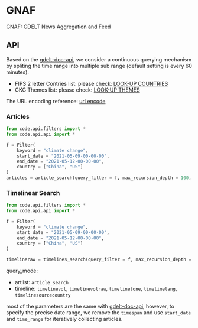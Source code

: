 # GNAF

GNAF: GDELT News Aggregation and Feed

## API

Based on the [gdelt-doc-api](https://github.com/alex9smith/gdelt-doc-api/), we consider a continuous querying mechanism by spliting the time range into multiple sub range (default setting is every 60 minutes).

* FIPS 2 letter Contries list: please check: [LOOK-UP COUNTRIES](http://data.gdeltproject.org/api/v2/guides/LOOKUP-COUNTRIES.TXT)
* GKG Themes list: please check: [LOOK-UP THEMES](http://data.gdeltproject.org/api/v2/guides/LOOKUP-GKGTHEMES.TXT)

The URL encoding reference: [url encode](https://www.eso.org/~ndelmott/url_encode.html)

### Articles 

```python
from code.api.filters import * 
from code.api.api import * 

f = Filter(
    keyword = "climate change",
    start_date = "2021-05-09-00-00-00",
    end_date = "2021-05-12-00-00-00",
    country = ["China", "US"]
)
articles = article_search(query_filter = f, max_recursion_depth = 100, time_range = 60)
```

### Timelinear Search

```python
from code.api.filters import *
from code.api.api import * 

f = Filter(
    keyword = "climate change",
    start_date = "2021-05-09-00-00-00",
    end_date = "2021-05-12-00-00-00",
    country = ["China", "US"]
)

timelineraw = timelines_search(query_filter = f, max_recursion_depth = 100, query_mode = "timelinevolraw")
```

query_mode:
* artlist: `article_search`
* timeline: `timelinevol`, `timelinevolraw`, `timelinetone`, `timelinelang`, `timelinesourcecountry`

most of the parameters are the same with [gdelt-doc-api](https://github.com/alex9smith/gdelt-doc-api/), however, to specify the precise date range, we remove the `timespan` and use `start_date` and `time_range` for iteratively collecting articles.